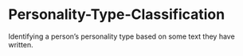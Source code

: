 # Personality-Type-Classification
Identifying a person’s personality type based on some text they have written.
